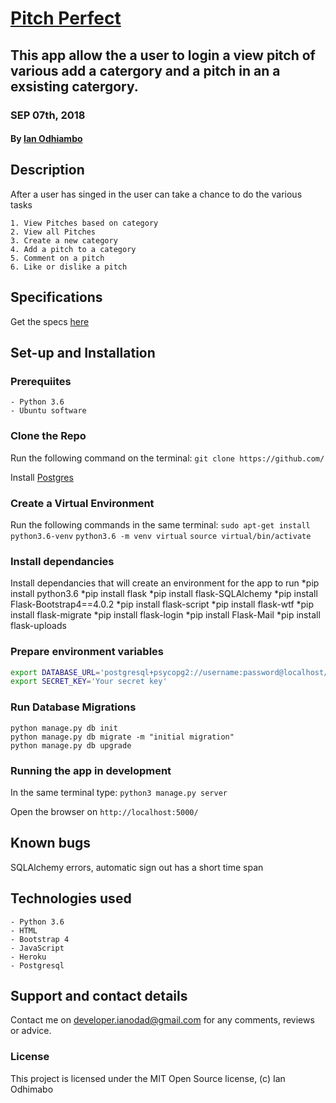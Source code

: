 # [Pitch Perfect](https://pitchperfectly.herokuapp.com/)
## This app allow the a user to login a view pitch of various add a catergory and a pitch in an a exsisting catergory. 
### SEP 07th, 2018
#### By **[Ian Odhiambo](https://github.com/ianodad)**

## Description
After a user has singed in the user can take a chance to do the various tasks

    1. View Pitches based on category
    2. View all Pitches
    3. Create a new category
    4. Add a pitch to a category
    5. Comment on a pitch 
    6. Like or dislike a pitch
    

## Specifications
Get the specs [here](https://github.com/Ianodad/Pitch-Perfect.git)

## Set-up and Installation

### Prerequiites
    - Python 3.6
    - Ubuntu software
	

### Clone the Repo
Run the following command on the terminal:
`git clone https://github.com/`

Install [Postgres](https://www.postgresql.org/download/)

### Create a Virtual Environment
Run the following commands in the same terminal:
`sudo apt-get install python3.6-venv`
`python3.6 -m venv virtual`
`source virtual/bin/activate`

### Install dependancies
Install dependancies that will create an environment for the app to run
 *pip install python3.6
 *pip install flask
 *pip install flask-SQLAlchemy
 *pip install Flask-Bootstrap4==4.0.2
 *pip install flask-script
 *pip install flask-wtf
 *pip install flask-migrate
 *pip install flask-login
 *pip install Flask-Mail
 *pip install flask-uploads

### Prepare environment variables
```bash
export DATABASE_URL='postgresql+psycopg2://username:password@localhost/pitch'
export SECRET_KEY='Your secret key'
```

### Run Database Migrations
```
python manage.py db init
python manage.py db migrate -m "initial migration"
python manage.py db upgrade
```

### Running the app in development
In the same terminal type:
`python3 manage.py server`

Open the browser on `http://localhost:5000/`

## Known bugs
SQLAlchemy errors, automatic sign out has a short time span

## Technologies used
    - Python 3.6
    - HTML
    - Bootstrap 4
    - JavaScript
    - Heroku
    - Postgresql

## Support and contact details
Contact me on developer.ianodad@gmail.com for any comments, reviews or advice.

### License
This project is licensed under the MIT Open Source license, (c) Ian Odhimabo
